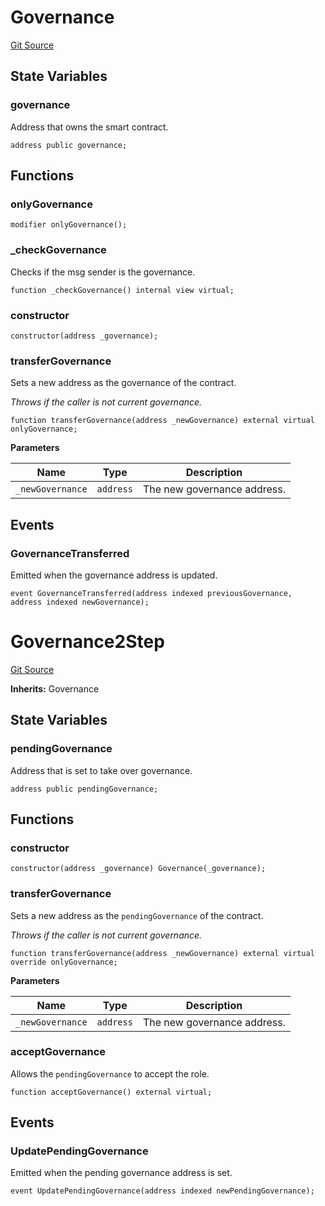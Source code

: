 # Governance
[Git Source](https://github.com/yearn/tokenized-strategy-periphery/blob/aa404867f4e02afd209e27f2544a6ac0e1f4fb89/src/utils/Governance.sol)


## State Variables
### governance
Address that owns the smart contract.


```solidity
address public governance;
```


## Functions
### onlyGovernance


```solidity
modifier onlyGovernance();
```

### _checkGovernance

Checks if the msg sender is the governance.


```solidity
function _checkGovernance() internal view virtual;
```

### constructor


```solidity
constructor(address _governance);
```

### transferGovernance

Sets a new address as the governance of the contract.

*Throws if the caller is not current governance.*


```solidity
function transferGovernance(address _newGovernance) external virtual onlyGovernance;
```
**Parameters**

|Name|Type|Description|
|----|----|-----------|
|`_newGovernance`|`address`|The new governance address.|


## Events
### GovernanceTransferred
Emitted when the governance address is updated.


```solidity
event GovernanceTransferred(address indexed previousGovernance, address indexed newGovernance);
```

# Governance2Step
[Git Source](https://github.com/yearn/tokenized-strategy-periphery/blob/aa404867f4e02afd209e27f2544a6ac0e1f4fb89/src/utils/Governance2Step.sol)

**Inherits:**
Governance


## State Variables
### pendingGovernance
Address that is set to take over governance.


```solidity
address public pendingGovernance;
```


## Functions
### constructor


```solidity
constructor(address _governance) Governance(_governance);
```

### transferGovernance

Sets a new address as the `pendingGovernance` of the contract.

*Throws if the caller is not current governance.*


```solidity
function transferGovernance(address _newGovernance) external virtual override onlyGovernance;
```
**Parameters**

|Name|Type|Description|
|----|----|-----------|
|`_newGovernance`|`address`|The new governance address.|


### acceptGovernance

Allows the `pendingGovernance` to accept the role.


```solidity
function acceptGovernance() external virtual;
```

## Events
### UpdatePendingGovernance
Emitted when the pending governance address is set.


```solidity
event UpdatePendingGovernance(address indexed newPendingGovernance);
```

